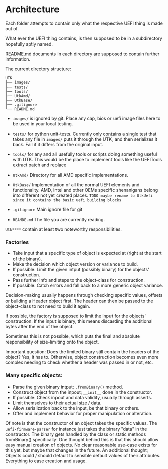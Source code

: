 # Architecture

Each folder attempts to contain only what the respective UEFI thing is made out of.

What ever the UEFI thing contains, is then supposed to be in a subdirectory hopefully aptly named.

README.md documents in each directory are supposed to contain further information. 

The current directory structure:

```
UTK
├── images/
├── tests/
├── tools/
├── UtkAmd/
├── UtkBase/
├── .gitignore
└── README.md
```

- `images/` is ignored by git.
   Place any cap, bios or uefi image files here to be used in your local testing.


- `tests/` for python unit-tests.
   Currently only contains a single test that takes any file in `images/` puts it through the UTK,
   and then serializes it back. 
   Fail if it differs from the original input.


- `tools/` for any and all usefully tools or scripts doing something useful with UTK.
   This would be the place to implement tools like the UEFITools extract patch and replace 


- `UtkAmd/` Directory for all AMD specific implementations.


- `UtkBase/` Implementation of all the normal UEFI elements and functionality.
   AMD, Intel and other OEMs specific shenanigans belong into different not yet created places.
   `TODO maybe rename to UtkUefi since it contains the basic uefi building blocks`


- `.gitignore` Main ignore file for git


- `REAMDE.md` The file you are currently reading.


`Utk****` contain at least two noteworthy responsibilities.


### Factories 

- Take input that a specific type of object is expected at (right at the start of the binary).
- Make the decision which object version or variance to build.
- If possible: Limit the given intput (possibly binary) for the objects' construction.
- Pass further info and steps to the object-class for construction.
- If possible: Catch errors and fall back to a more generic object variance.

Decision-making usually happens through checking specific values, offsets or building a Header object first.
The header can then be passed to the object-class to not need to build it again.

If possible, the factory is supposed to limit the input for the objects' construction.
If the input is binary, this means discarding the additional bytes after the end of the object. 

Sometimes this is not possible, which puts the final and absolute responsibility of size-limiting onto the object.

Important question: 
Does the limited binary still contain the headers of the object?
Yes, it has to. 
Otherwise, object construction becomes even more complex needing to check whether a header was passed in or not, etc.

### Many specific objects:

- Parse the given binary intput;  `.fromBinary()` method.
- Construct object from the inpout; `__init__` done in the constructor.
- If possible: Check inpout and data validity, usually through asserts.  
- Limit themselves to their actual size / data.
- Allow serialization back to the input, be that binary or others.
- Offer and implement behavior for proper manipulation or alteration.

Of note is that the constructor of an object takes the specific values.
The `uefi-firmware-parser` for instance just takes the binary "data" in the constructor.
The binary gets handled by the class or static methods fromBinary() specifically.
One thought behind this is that this should allow easy manual creation of objects.
No clear reasonable use-case exists for this yet, but maybe that changes in the future. 
An additional thought; Objects could / should default to sensible default values of their attributes.
Everything to ease creation and usage.

